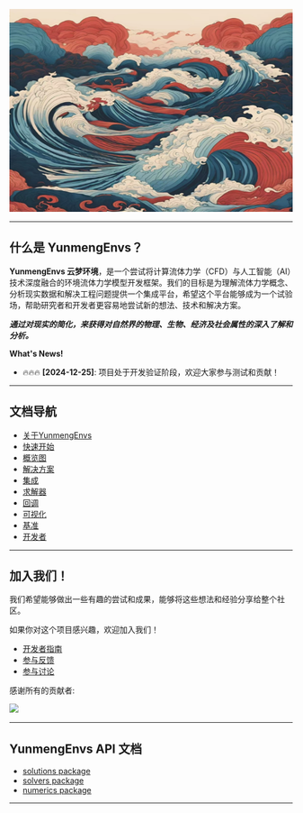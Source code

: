 <p align="center">
  <a href="https://github.com/NumHub612/YunmengEnvs">
    <img src="./assets/logo.jpg" alt="YunmengEnvs"  width="560" height="360" />
  </a>
</p>

---------------------------------------------------------------------------------

## 什么是 YunmengEnvs？

**YunmengEnvs 云梦环境**，是一个尝试将计算流体力学（CFD）与人工智能（AI）技术深度融合的环境流体力学模型开发框架。我们的目标是为理解流体力学概念、分析现实数据和解决工程问题提供一个集成平台，希望这个平台能够成为一个试验场，帮助研究者和开发者更容易地尝试新的想法、技术和解决方案。

***通过对现实的简化，来获得对自然界的物理、生物、经济及社会属性的深入了解和分析。***

**What's News!**

- 🔥🔥🔥 **[2024-12-25]**: 项目处于开发验证阶段，欢迎大家参与测试和贡献！

---------------------------------------------------------------------------------

## 文档导航

+ [关于YunmengEnvs](README.md)
+ [快速开始](Install.md)
+ [概览图](QuickStart.md)
+ [解决方案](Solutions.md)
+ [集成](Integrate.md)
+ [求解器](Solvers.md)
+ [回调](Callbacks.md)
+ [可视化](Visualizers.md)
+ [基准](Benchmarks.md)
+ [开发者](Developer.md)

---------------------------------------------------------------------------------

## 加入我们！  

我们希望能够做出一些有趣的尝试和成果，能够将这些想法和经验分享给整个社区。

如果你对这个项目感兴趣，欢迎加入我们！ 

+ [开发者指南](Developer.md#developer-guide)
+ [参与反馈](https://github.com/NumHub612/YunmengEnvs/issues)
+ [参与讨论](https://github.com/orgs/NumHub612/discussions)

感谢所有的贡献者:

<a href="https://github.com/NumHub612/YunmengEnvs/graphs/contributors">
  <img src="https://contrib.rocks/image?repo=NumHub612/YunmengEnvs" />
</a>

---------------------------------------------------------------------------------

## YunmengEnvs API 文档

+ [solutions package](./apis/solutions.md)
+ [solvers package](./apis/solvers.md)
+ [numerics package](./apis/numerics.md)

---------------------------------------------------------------------------------
